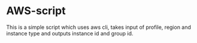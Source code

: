 # AWS-script
This is a simple script which uses aws cli, takes input of profile, region and instance type and outputs instance id and group id.
